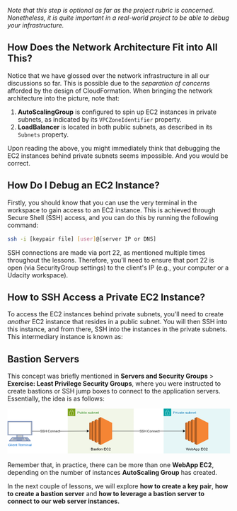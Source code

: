*Note that this step is optional as far as the project rubric is concerned. Nonetheless, it is quite important in a real-world project to be able to debug your infrastructure.*

## How Does the Network Architecture Fit into All This?

Notice that we have glossed over the network infrastructure in all our discussions so far. This is possible due to the *separation of concerns* afforded by the design of CloudFormation. When bringing the network architecture into the picture, note that:

1. **AutoScalingGroup** is configured to spin up EC2 instances in private subnets, as indicated by its `VPCZoneIdentifier` property.
2. **LoadBalancer** is located in both public subnets, as described in its `Subnets` property.

Upon reading the above, you might immediately think that debugging the EC2 instances behind private subnets seems impossible. And you would be correct.

## How Do I Debug an EC2 Instance?

Firstly, you should know that you can use the very terminal in the workspace to gain access to an EC2 instance. This is achieved through Secure Shell (SSH) access, and you can do this by running the following command:

```bash
ssh -i [keypair file] [user]@[server IP or DNS]
```

SSH connections are made via port 22, as mentioned multiple times throughout the lessons. Therefore, you'll need to ensure that port 22 is open (via SecurityGroup settings) to the client's IP (e.g., your computer or a Udacity workspace).

## How to SSH Access a Private EC2 Instance?

To access the EC2 instances behind private subnets, you'll need to create *another* EC2 instance that resides in a public subnet. You will then SSH into this instance, and from there, SSH into the instances in the private subnets. This intermediary instance is known as:

## Bastion Servers

This concept was briefly mentioned in **Servers and Security Groups** > **Exercise: Least Privilege Security Groups**, where you were instructed to create bastions or SSH jump boxes to connect to the application servers. Essentially, the idea is as follows:

![A simplified graph showing the interactions](bastion.drawio.png)

Remember that, in practice, there can be more than one **WebApp EC2**, depending on the number of instances **AutoScaling Group** has created.

In the next couple of lessons, we will explore **how to create a key pair**, **how to create a bastion server** and **how to leverage a bastion server to connect to our web server instances.**